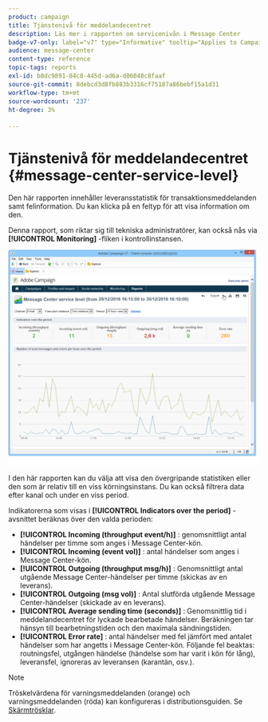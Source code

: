 ```yaml
---
product: campaign
title: Tjänstenivå för meddelandecentret
description: Läs mer i rapporten om servicenivån i Message Center
badge-v7-only: label="v7" type="Informative" tooltip="Applies to Campaign Classic v7 only"
audience: message-center
content-type: reference
topic-tags: reports
exl-id: b8dc9891-84c8-445d-ad6a-d06048c8faaf
source-git-commit: 8debcd3d8fb883b3316cf75187a86bebf15a1d31
workflow-type: tm+mt
source-wordcount: '237'
ht-degree: 3%

---
```


# Tjänstenivå för meddelandecentret {#message-center-service-level}



Den här rapporten innehåller leveransstatistik för transaktionsmeddelanden samt felinformation. Du kan klicka på en feltyp för att visa information om den.

Denna rapport, som riktar sig till tekniska administratörer, kan också nås via **[!UICONTROL Monitoring]** -fliken i kontrollinstansen.

![](assets/mc_reports_1.png)

I den här rapporten kan du välja att visa den övergripande statistiken eller den som är relativ till en viss körningsinstans. Du kan också filtrera data efter kanal och under en viss period.

Indikatorerna som visas i **[!UICONTROL Indicators over the period]** -avsnittet beräknas över den valda perioden:

* **[!UICONTROL Incoming (throughput event/h)]** : genomsnittligt antal händelser per timme som anges i Message Center-kön.
* **[!UICONTROL Incoming (event vol)]** : antal händelser som anges i Message Center-kön.
* **[!UICONTROL Outgoing (throughput msg/h)]** : Genomsnittligt antal utgående Message Center-händelser per timme (skickas av en leverans).
* **[!UICONTROL Outgoing (msg vol)]** : Antal slutförda utgående Message Center-händelser (skickade av en leverans).
* **[!UICONTROL Average sending time (seconds)]** : Genomsnittlig tid i meddelandecentret för lyckade bearbetade händelser. Beräkningen tar hänsyn till bearbetningstiden och den maximala sändningstiden.
* **[!UICONTROL Error rate]** : antal händelser med fel jämfört med antalet händelser som har angetts i Message Center-kön. Följande fel beaktas: routningsfel, utgången händelse (händelse som har varit i kön för lång), leveransfel, ignoreras av leveransen (karantän, osv.).

>[!NOTE]
>
>Tröskelvärdena för varningsmeddelanden (orange) och varningsmeddelanden (röda) kan konfigureras i distributionsguiden. Se [Skärmtrösklar](../../message-center/using/additional-configurations.md#monitoring-thresholds).
